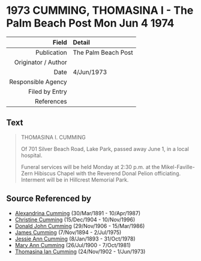 ﻿---
layout: page
permalink: /sources/s71047840
---

# 1973 CUMMING, THOMASINA I - The Palm Beach Post Mon Jun 4 1974

Field | Detail
---:|:---
Publication | The Palm Beach Post
Originator / Author | 
Date | 4/Jun/1973
Responsible Agency | 
Filed by Entry | 
References | 

## Text

> THOMASINA I. CUMMING
>
> Of 701 Silver Beach Road, Lake Park, passed away June 1, in a local hospital.
>
> Funeral services will be held Monday at 2:30 p.m. at the Mikel-Faville-Zern Hibiscus Chapel with the Reverend Donal Pelion officiating. Interment will be in Hillcrest Memorial Park.
>

## Source Referenced by

* [Alexandrina Cumming](../people/@57186713@-alexandrina-cumming-b1891-3-30-d1987-4-10.md) (30/Mar/1891 - 10/Apr/1987)
* [Christine Cumming](../people/@24328630@-christine-cumming-b1904-12-15-d1996-11-10.md) (15/Dec/1904 - 10/Nov/1996)
* [Donald John Cumming](../people/@22331378@-donald-john-cumming-b1906-11-29-d1986-3-15.md) (29/Nov/1906 - 15/Mar/1986)
* [James Cumming](../people/@492889@-james-cumming-b1894-11-7-d1975-7-2.md) (7/Nov/1894 - 2/Jul/1975)
* [Jessie Ann Cumming](../people/@66222886@-jessie-ann-cumming-b1893-1-8-d1978-10-31.md) (8/Jan/1893 - 31/Oct/1978)
* [Mary Ann Cumming](../people/@48241984@-mary-ann-cumming-b1900-7-26-d1981-10-7.md) (26/Jul/1900 - 7/Oct/1981)
* [Thomasina Ian Cumming](../people/@92241152@-thomasina-ian-cumming-b1902-11-24-d1973-6-1.md) (24/Nov/1902 - 1/Jun/1973)
